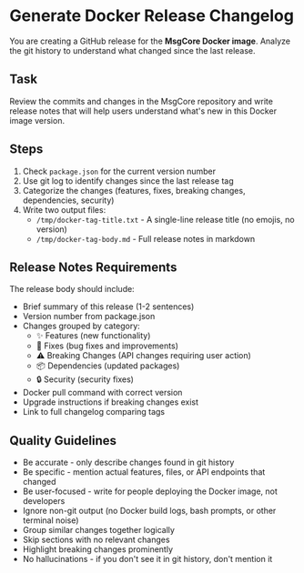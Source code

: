 # Generate Docker Release Changelog

You are creating a GitHub release for the **MsgCore Docker image**. Analyze the git history to understand what changed since the last release.

## Task

Review the commits and changes in the MsgCore repository and write release notes that will help users understand what's new in this Docker image version.

## Steps

1. Check `package.json` for the current version number
2. Use git log to identify changes since the last release tag
3. Categorize the changes (features, fixes, breaking changes, dependencies, security)
4. Write two output files:
   - `/tmp/docker-tag-title.txt` - A single-line release title (no emojis, no version)
   - `/tmp/docker-tag-body.md` - Full release notes in markdown

## Release Notes Requirements

The release body should include:
- Brief summary of this release (1-2 sentences)
- Version number from package.json
- Changes grouped by category:
  - ✨ Features (new functionality)
  - 🐛 Fixes (bug fixes and improvements)
  - ⚠️ Breaking Changes (API changes requiring user action)
  - 📦 Dependencies (updated packages)
  - 🔒 Security (security fixes)
- Docker pull command with correct version
- Upgrade instructions if breaking changes exist
- Link to full changelog comparing tags

## Quality Guidelines

- Be accurate - only describe changes found in git history
- Be specific - mention actual features, files, or API endpoints that changed
- Be user-focused - write for people deploying the Docker image, not developers
- Ignore non-git output (no Docker build logs, bash prompts, or other terminal noise)
- Group similar changes together logically
- Skip sections with no relevant changes
- Highlight breaking changes prominently
- No hallucinations - if you don't see it in git history, don't mention it

